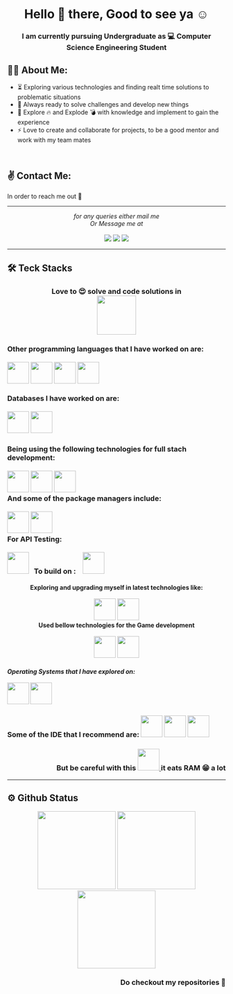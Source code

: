 <h1 align="center">Hello 👋 there, Good to see ya ☺  </h1>

<h3 align="center" > I am currently pursuing Undergraduate as 💻 Computer Science Engineering Student</h3>

## 🕵️‍♂️ About Me:

- :hourglass_flowing_sand: Exploring various technologies and finding realt time solutions to problematic situations
- :rocket: Always ready to solve challenges and develop new things
- :dart: Explore :fire: and Explode :bomb: with knowledge and implement to gain the experience
- :zap: Love to create and collaborate for projects, to be a good mentor and work with my team mates 

<br>

## ✌ Contact Me:
In order to reach me out 🚀 
<hr>
<p align="center">
   <i>for any queries either mail me</i>
   <br>
   <i>Or Message me at </i>
   <br>
<br>
<!-- <a target="_blank" href="https://thomasgeorgethomas.com/"><img src="https://img.shields.io/badge/-WEB-FF4088?style=for-the-badge&logo=Hugo&logoColor=white"></img></a>	 -->
<a target="_blank" href="https://www.linkedin.com/in/thomasgeorgethomas"><img src="https://img.shields.io/badge/-LinkedIn-0077B5?style=for-the-badge&logo=Linkedin&logoColor=white"></img></a>
<a target="_blank" href="mailto:thomasgeorgethomas@gmail.com"><img src="https://img.shields.io/badge/-Gmail-D14836?style=for-the-badge&logo=Gmail&logoColor=white"></img></a>
<!-- <a target="_blank" href="https://public.tableau.com/app/profile/thomas.george.thomas"><img src="https://img.shields.io/badge/-Tableau-E97627?style=for-the-badge&logo=Tableau&logoColor=white"></img></a>
<a target="_blank" href="https://medium.com/@thomas-george-thomas"><img src="https://img.shields.io/badge/-Medium-12100E?style=for-the-badge&logo=Medium&logoColor=white"></img></a> -->
<a target="_blank" href="https://twitter.com/Thomas_George_T"><img src="https://img.shields.io/badge/-Twitter-1DA1F2?style=for-the-badge&logo=Twitter&logoColor=white"></img></a>

<br>
</p>


<hr>






## 🛠 Teck Stacks

<h3 align="Center">  
 Love to 😍 solve and code solutions in<br>

 <img  src="https://user-images.githubusercontent.com/25181517/117201156-9a724800-adec-11eb-9a9d-3cd0f67da4bc.png" width="90" height="90">  
 
</h3>


   <h3 align="left">
 Other programming languages that I have worked on are: 
   <br><br>
    <img  src="https://user-images.githubusercontent.com/25181517/192106070-46255bcf-65e6-4c6b-a296-bf8d0d8fb2a7.png" width="50" height="50">
   <img  src="https://user-images.githubusercontent.com/25181517/121405384-444d7300-c95d-11eb-959f-913020d3bf90.png" width="50" height="50"> 
    <img  src="https://user-images.githubusercontent.com/25181517/183423507-c056a6f9-1ba8-4312-a350-19bcbc5a8697.png" width="50" height="50">  
    <img  src="https://user-images.githubusercontent.com/25181517/117269608-b7dcfb80-ae58-11eb-8e66-6cc8753553f0.png" width="50" height="50"> 
   </div>
   <br><br>
   <div alighn="left">Databases I have worked on are:
   <br><br>
    <img  src="https://user-images.githubusercontent.com/25181517/183896128-ec99105a-ec1a-4d85-b08b-1aa1620b2046.png" width="50" height="50"> 
   <img  src="https://user-images.githubusercontent.com/25181517/182884177-d48a8579-2cd0-447a-b9a6-ffc7cb02560e.png" width="50" height="50">
  </h3>
   
   <h3>
  Being using the following technologies for full stach development:
   <br><br>
    <img  src="https://user-images.githubusercontent.com/25181517/183897015-94a058a6-b86e-4e42-a37f-bf92061753e5.png" width="50" height="50">
   <img  src="https://user-images.githubusercontent.com/25181517/183568594-85e280a7-0d7e-4d1a-9028-c8c2209e073c.png" width="50" height="50">
   <img  src="https://user-images.githubusercontent.com/25181517/183859966-a3462d8d-1bc7-4880-b353-e2cbed900ed6.png" width="50" height="50">
   <br>
   And some of the package managers include:
   <br><br>
   <img  src="https://user-images.githubusercontent.com/25181517/121401671-49102800-c959-11eb-9f6f-74d49a5e1774.png" width="50" height="50">
   <img  src="https://user-images.githubusercontent.com/25181517/183049794-a3dfaddd-22ee-4ffe-b0b4-549ccd4879f9.png" width="50" height="50">
   <br>
   For API Testing:
   <br><br>
   <img src="https://user-images.githubusercontent.com/25181517/192109061-e138ca71-337c-4019-8d42-4792fdaa7128.png" width="50" height="50"/>
     &nbsp;&nbsp;To build on : &nbsp;&nbsp; <img src="https://user-images.githubusercontent.com/25181517/192107858-fe19f043-c502-4009-8c47-476fc89718ad.png" width="50" height="50"> 
   </h3>
   
   <h4 align="center">
   Exploring and upgrading myself in latest technologies like:<br><br>
   <img  src="https://user-images.githubusercontent.com/25181517/223639822-2a01e63a-a7f9-4a39-8930-61431541bc06.png" width="50" height="50"> 
    <img  src="https://user-images.githubusercontent.com/25181517/183914128-3fc88b4a-4ac1-40e6-9443-9a30182379b7.png" width="50" height="50">
   <br>
   Used bellow technologies for the Game development
   <br><br>
   <img  src="https://user-images.githubusercontent.com/25181517/193427941-9437dbbe-376f-40dc-9573-0ef5c02a26a7.png" width="50" height="50">
    <img  src="https://user-images.githubusercontent.com/25181517/121405384-444d7300-c95d-11eb-959f-913020d3bf90.png" width="50" height="50"> 
<h4>
   <h5>
      Operating Systems that I have explored on:
      <br><br>
      <img  src="https://user-images.githubusercontent.com/25181517/186885787-4011a347-1f68-472c-bf8b-31ed1bb4f8ce.png" width="50" height="50">
      <img  src="https://user-images.githubusercontent.com/25181517/186884153-99edc188-e4aa-4c84-91b0-e2df260ebc33.png" width="50" height="50">
      <h5>


<h3>
Some of the IDE that I recommend are:
 <img  src="https://user-images.githubusercontent.com/25181517/192108891-d86b6220-e232-423a-bf5f-90903e6887c3.png" width="50" height="50">  



 <img  src="https://user-images.githubusercontent.com/25181517/192108890-200809d1-439c-4e23-90d3-b090cf9a4eea.png" width="50" height="50">  
 
   <img  src="https://user-images.githubusercontent.com/25181517/192108889-232b3431-a585-4b36-a62d-9078bd3641d9.png" width="50" height="50">  
  <h3>
   <h3 align="right">
   But be careful with this <a href="#">
 <img  src="https://user-images.githubusercontent.com/25181517/192108895-20dc3343-43e3-4a54-a90e-13a4abbc57b9.png" width="50" height="50">  
 </a>
   it eats RAM 😁 a lot</h3>
   </h3>



<hr>

## ⚙ Github Status  

   <p align="center">

  <img height="180em" src="https://github-readme-stats-eight-theta.vercel.app/api?username=manishgowdans2&show_icons=true&theme=algolia&include_all_commits=true&count_private=true"/>
  <img height="180em" src="https://github-readme-stats-eight-theta.vercel.app/api/top-langs/?username=manishgowdans2&layout=compact&langs_count=8&theme=algolia"/>
      <br>
      <img height="180em" src="https://github-profile-trophy.vercel.app/?username=manishgowdans2&theme=algolia"/>

</p>

<!-- ![Stats](https://github-readme-stats.vercel.app/api/top-langs/?username=manishgowdans2&layout=compact&langs_count=8&theme=algolia)   
![Stats](https://github-readme-stats.vercel.app/api?username=manishgowdans2&show_icons=true&theme=radical) -->

<!--  https://github.com/marwin1991/profile-technology-icons/blob/main/README.md#-python -->
   <h3 align="right"> Do checkout my repositories 🤗 </h3>   
